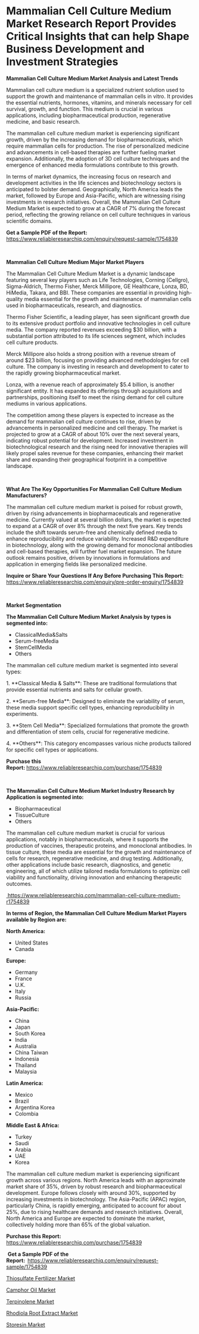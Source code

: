 <p><h1>Mammalian Cell Culture Medium Market Research Report Provides Critical Insights that can help Shape Business Development and Investment Strategies</h1></p><p><strong>Mammalian Cell Culture Medium Market Analysis and Latest Trends</strong></p>
<p><p>Mammalian cell culture medium is a specialized nutrient solution used to support the growth and maintenance of mammalian cells in vitro. It provides the essential nutrients, hormones, vitamins, and minerals necessary for cell survival, growth, and function. This medium is crucial in various applications, including biopharmaceutical production, regenerative medicine, and basic research.</p><p>The mammalian cell culture medium market is experiencing significant growth, driven by the increasing demand for biopharmaceuticals, which require mammalian cells for production. The rise of personalized medicine and advancements in cell-based therapies are further fueling market expansion. Additionally, the adoption of 3D cell culture techniques and the emergence of enhanced media formulations contribute to this growth.</p><p>In terms of market dynamics, the increasing focus on research and development activities in the life sciences and biotechnology sectors is anticipated to bolster demand. Geographically, North America leads the market, followed by Europe and Asia-Pacific, which are witnessing rising investments in research initiatives. Overall, the Mammalian Cell Culture Medium Market is expected to grow at a CAGR of 7% during the forecast period, reflecting the growing reliance on cell culture techniques in various scientific domains.</p></p>
<p><strong>Get a Sample PDF of the Report:&nbsp;</strong> <a href="https://www.reliableresearchiq.com/enquiry/request-sample/1754839?utm_campaign=1896&utm_medium=2&utm_source=Github&utm_content=ia&utm_term=31032025&utm_id=mammalian-cell-culture-medium">https://www.reliableresearchiq.com/enquiry/request-sample/1754839</a></p>
<p>&nbsp;</p>
<p><strong>Mammalian Cell Culture Medium Major Market Players</strong></p>
<p><p>The Mammalian Cell Culture Medium Market is a dynamic landscape featuring several key players such as Life Technologies, Corning (Cellgro), Sigma-Aldrich, Thermo Fisher, Merck Millipore, GE Healthcare, Lonza, BD, HiMedia, Takara, and BBI. These companies are essential in providing high-quality media essential for the growth and maintenance of mammalian cells used in biopharmaceuticals, research, and diagnostics.</p><p>Thermo Fisher Scientific, a leading player, has seen significant growth due to its extensive product portfolio and innovative technologies in cell culture media. The company reported revenues exceeding $30 billion, with a substantial portion attributed to its life sciences segment, which includes cell culture products.</p><p>Merck Millipore also holds a strong position with a revenue stream of around $23 billion, focusing on providing advanced methodologies for cell culture. The company is investing in research and development to cater to the rapidly growing biopharmaceutical market.</p><p>Lonza, with a revenue reach of approximately $5.4 billion, is another significant entity. It has expanded its offerings through acquisitions and partnerships, positioning itself to meet the rising demand for cell culture mediums in various applications.</p><p>The competition among these players is expected to increase as the demand for mammalian cell culture continues to rise, driven by advancements in personalized medicine and cell therapy. The market is projected to grow at a CAGR of about 10% over the next several years, indicating robust potential for development. Increased investment in biotechnological research and the rising need for innovative therapies will likely propel sales revenue for these companies, enhancing their market share and expanding their geographical footprint in a competitive landscape.</p></p>
<p>&nbsp;</p>
<p><strong>What Are The Key Opportunities For Mammalian Cell Culture Medium Manufacturers?</strong></p>
<p><p>The mammalian cell culture medium market is poised for robust growth, driven by rising advancements in biopharmaceuticals and regenerative medicine. Currently valued at several billion dollars, the market is expected to expand at a CAGR of over 8% through the next five years. Key trends include the shift towards serum-free and chemically defined media to enhance reproducibility and reduce variability. Increased R&D expenditure in biotechnology, along with the growing demand for monoclonal antibodies and cell-based therapies, will further fuel market expansion. The future outlook remains positive, driven by innovations in formulations and application in emerging fields like personalized medicine.</p></p>
<p><strong>Inquire or Share Your Questions If Any Before Purchasing This Report:</strong> <a href="https://www.reliableresearchiq.com/enquiry/pre-order-enquiry/1754839?utm_campaign=1896&utm_medium=2&utm_source=Github&utm_content=ia&utm_term=31032025&utm_id=mammalian-cell-culture-medium">https://www.reliableresearchiq.com/enquiry/pre-order-enquiry/1754839</a></p>
<p>&nbsp;</p>
<p><strong>Market Segmentation</strong></p>
<p><strong>The Mammalian Cell Culture Medium Market Analysis by types is segmented into:</strong></p>
<p><ul><li>ClassicalMedia&Salts</li><li>Serum-freeMedia</li><li>StemCellMedia</li><li>Others</li></ul></p>
<p><p>The mammalian cell culture medium market is segmented into several types: </p><p>1. **Classical Media & Salts**: These are traditional formulations that provide essential nutrients and salts for cellular growth.</p><p> </p><p>2. **Serum-free Media**: Designed to eliminate the variability of serum, these media support specific cell types, enhancing reproducibility in experiments.</p><p>3. **Stem Cell Media**: Specialized formulations that promote the growth and differentiation of stem cells, crucial for regenerative medicine.</p><p>4. **Others**: This category encompasses various niche products tailored for specific cell types or applications.</p></p>
<p><strong>Purchase this Report:&nbsp;</strong><a href="https://www.reliableresearchiq.com/purchase/1754839?utm_campaign=1896&utm_medium=2&utm_source=Github&utm_content=ia&utm_term=31032025&utm_id=mammalian-cell-culture-medium">https://www.reliableresearchiq.com/purchase/1754839</a></p>
<p>&nbsp;</p>
<p><strong>The Mammalian Cell Culture Medium Market Industry Research by Application is segmented into:</strong></p>
<p><ul><li>Biopharmaceutical</li><li>TissueCulture</li><li>Others</li></ul></p>
<p><p>The mammalian cell culture medium market is crucial for various applications, notably in biopharmaceuticals, where it supports the production of vaccines, therapeutic proteins, and monoclonal antibodies. In tissue culture, these media are essential for the growth and maintenance of cells for research, regenerative medicine, and drug testing. Additionally, other applications include basic research, diagnostics, and genetic engineering, all of which utilize tailored media formulations to optimize cell viability and functionality, driving innovation and enhancing therapeutic outcomes.</p></p>
<p><a href="https://www.reliableresearchiq.com/mammalian-cell-culture-medium-r1754839?utm_campaign=1896&utm_medium=2&utm_source=Github&utm_content=ia&utm_term=31032025&utm_id=mammalian-cell-culture-medium">&nbsp;https://www.reliableresearchiq.com/mammalian-cell-culture-medium-r1754839</a></p>
<p><strong>In terms of Region, the Mammalian Cell Culture Medium Market Players available by Region are:</strong></p>
<p>
    <p> <strong> North America: </strong>
        <ul>
            <li>United States</li>
            <li>Canada</li>
        </ul>
        </p> 
    <p> <strong> Europe: </strong>
        <ul>
            <li>Germany</li>
            <li>France</li>
            <li>U.K.</li>
            <li>Italy</li>
            <li>Russia</li>
        </ul>
        </p> 
    <p> <strong> Asia-Pacific: </strong>
        <ul>
            <li>China</li>
            <li>Japan</li>
            <li>South Korea</li>
            <li>India</li>
            <li>Australia</li>
            <li>China Taiwan</li>
            <li>Indonesia</li>
            <li>Thailand</li>
            <li>Malaysia</li>
        </ul>
        </p> 
    <p> <strong> Latin America: </strong>
        <ul>
            <li>Mexico</li>
            <li>Brazil</li>
            <li>Argentina Korea</li>
            <li>Colombia</li>
        </ul>
        </p> 
    <p> <strong> Middle East & Africa: </strong>
        <ul>
            <li>Turkey</li>
            <li>Saudi</li>
            <li>Arabia</li>
            <li>UAE</li>
            <li>Korea</li>
        </ul>
    </p>
    </p>
<p><p>The mammalian cell culture medium market is experiencing significant growth across various regions. North America leads with an approximate market share of 35%, driven by robust research and biopharmaceutical development. Europe follows closely with around 30%, supported by increasing investments in biotechnology. The Asia-Pacific (APAC) region, particularly China, is rapidly emerging, anticipated to account for about 25%, due to rising healthcare demands and research initiatives. Overall, North America and Europe are expected to dominate the market, collectively holding more than 65% of the global valuation.</p></p>
<p><strong>Purchase this Report: </strong><a href="https://www.reliableresearchiq.com/purchase/1754839?utm_campaign=1896&utm_medium=2&utm_source=Github&utm_content=ia&utm_term=31032025&utm_id=mammalian-cell-culture-medium">https://www.reliableresearchiq.com/purchase/1754839</a></p>
<p>&nbsp;<strong>Get a Sample PDF of the Report:&nbsp;&nbsp;</strong><a href="https://www.reliableresearchiq.com/enquiry/request-sample/1754839?utm_campaign=1896&utm_medium=2&utm_source=Github&utm_content=ia&utm_term=31032025&utm_id=mammalian-cell-culture-medium">https://www.reliableresearchiq.com/enquiry/request-sample/1754839</a></p>
<p><strong></strong></p>
<p><p><a href="https://github.com/keeniielokl/Market-Research-Report-List-1/blob/main/thiosulfate-fertilizer-market.md?utm_campaign=1896&utm_medium=2&utm_source=Github&utm_content=ia&utm_term=31032025&utm_id=mammalian-cell-culture-medium">Thiosulfate Fertilizer Market</a></p><p><a href="https://github.com/bauzolesco/Market-Research-Report-List-1/blob/main/camphor-oil-market.md?utm_campaign=1896&utm_medium=2&utm_source=Github&utm_content=ia&utm_term=31032025&utm_id=mammalian-cell-culture-medium">Camphor Oil Market</a></p><p><a href="https://github.com/alablisepah/Market-Research-Report-List-1/blob/main/terpinolene-market.md?utm_campaign=1896&utm_medium=2&utm_source=Github&utm_content=ia&utm_term=31032025&utm_id=mammalian-cell-culture-medium">Terpinolene Market</a></p><p><a href="https://github.com/hoganemken50/Market-Research-Report-List-1/blob/main/rhodiola-root-extract-market.md?utm_campaign=1896&utm_medium=2&utm_source=Github&utm_content=ia&utm_term=31032025&utm_id=mammalian-cell-culture-medium">Rhodiola Root Extract Market</a></p><p><a href="https://github.com/kuziaaring40/Market-Research-Report-List-1/blob/main/storesin-market.md?utm_campaign=1896&utm_medium=2&utm_source=Github&utm_content=ia&utm_term=31032025&utm_id=mammalian-cell-culture-medium">Storesin Market</a></p></p>